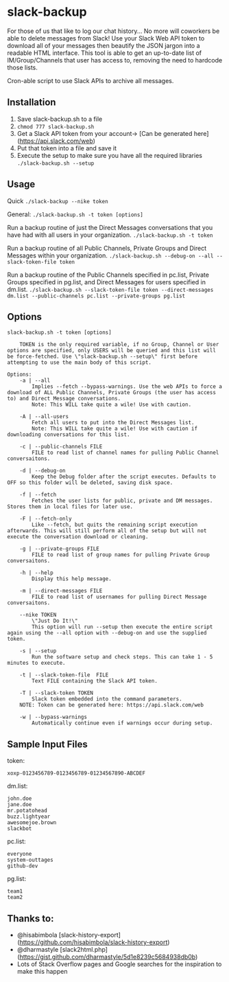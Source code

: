 # slack-backup
For those of us that like to log our chat history... No more will coworkers be able to delete messages from Slack! Use your Slack Web API token to download all of your messages then beautify the JSON jargon into a readable HTML interface. This tool is able to get an up-to-date list of IM/Group/Channels that user has access to, removing the need to hardcode those lists.

Cron-able script to use Slack APIs to archive all messages. 

## Installation
1. Save slack-backup.sh to a file
2. `chmod 777 slack-backup.sh`
3. Get a Slack API token from your account-> [Can be generated here] (https://api.slack.com/web)
4. Put that token into a file and save it
5. Execute the setup to make sure you have all the required libraries `./slack-backup.sh --setup`

## Usage
Quick `./slack-backup --nike token`

General:  `./slack-backup.sh -t token [options]`

Run a backup routine of just the Direct Messages conversations that you have had with all users in your organization.
`./slack-backup.sh -t token`

Run a backup routine of all Public Channels, Private Groups and Direct Messages within your organization.
`./slack-backup.sh --debug-on --all --slack-token-file token`

Run a backup routine of the Public Channels specified in pc.list, Private Groups specified in pg.list, and Direct Messages for users specified in dm.list.
`./slack-backup.sh --slack-token-file token --direct-messages dm.list --public-channels pc.list --private-groups pg.list`

## Options
```
slack-backup.sh -t token [options]
	
	TOKEN is the only required variable, if no Group, Channel or User options are specified, only USERS will be queried and this list will be force-fetched. Use \"slack-backup.sh --setup\" first before attempting to use the main body of this script.

Options:
	-a | --all
		Implies --fetch --bypass-warnings. Use the web APIs to force a download of ALL Public Channels, Private Groups (the user has access to) and Direct Message conversations.
		Note: This WILL take quite a wile! Use with caution.

	-A | --all-users	
		Fetch all users to put into the Direct Messages list.
		Note: This WILL take quite a wile! Use with caution if downloading conversations for this list.
	
	-c | --public-channels FILE 
		FILE to read list of channel names for pulling Public Channel conversaitons. 

	-d | --debug-on
		Keep the Debug folder after the script executes. Defaults to OFF so this folder will be deleted, saving disk space.

	-f | --fetch
		Fetches the user lists for public, private and DM messages. Stores them in local files for later use. 

	-F | --fetch-only
		Like --fetch, but quits the remaining script execution afterwards. This will still perform all of the setup but will not execute the conversation download or cleaning.
	
	-g | --private-groups FILE 
		FILE to read list of group names for pulling Private Group conversaitons. 
	
	-h | --help 
		Display this help message. 
	
	-m | --direct-messages FILE 
		FILE to read list of usernames for pulling Direct Message conversaitons.

	--nike TOKEN
		\"Just Do It!\"
		This option will run --setup then execute the entire script again using the --all option with --debug-on and use the supplied token. 
	
	-s | --setup 
		Run the software setup and check steps. This can take 1 - 5 minutes to execute.
	
	-t | --slack-token-file  FILE
		Text FILE containing the Slack API token. 
	
	-T | --slack-token TOKEN 
		Slack token embedded into the command parameters.
	NOTE: Token can be generated here: https://api.slack.com/web 
	
	-w | --bypass-warnings 
		Automatically continue even if warnings occur during setup.
```

## Sample Input Files
token:
```
xoxp-0123456789-0123456789-01234567890-ABCDEF
```
dm.list:
```
john.doe
jane.doe
mr.potatohead
buzz.lightyear
awesomejoe.brown
slackbot
```
pc.list:
```
everyone
system-outtages
github-dev
```
pg.list:
```
team1
team2
```

## Thanks to: 
- @hisabimbola [slack-history-export] (https://github.com/hisabimbola/slack-history-export)
- @dharmastyle [slack2html.php] (https://gist.github.com/dharmastyle/5d1e8239c5684938db0b)
- Lots of Stack Overflow pages and Google searches for the inspiration to make this happen
